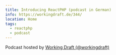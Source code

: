 ```yaml
---
title: Introducing ReactPHP (podcast in German)
info: https://workingdraft.de/344/
location: Home
tags:
  - reactphp
  - podcast
---
```

Podcast hosted by <a href="https://workingdraft.de/">Working Draft (@workingdraft)</a>

